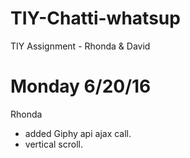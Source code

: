 # TIY-Chatti-whatsup
TIY Assignment - Rhonda &amp; David

# Monday 6/20/16

 Rhonda

  * added Giphy api ajax call.
  * vertical scroll.
